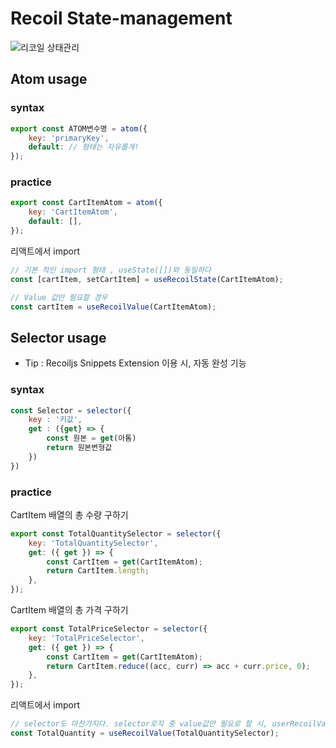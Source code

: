 # Recoil State-management
![리코일 상태관리](https://github.com/JKKook/JS-Repo-for-study/assets/104504666/b4715b5f-e3b4-4990-9674-f51c92cd6fef)

## Atom usage

### syntax

```js
export const ATOM변수명 = atom({
    key: 'primaryKey',
    default: // 형태는 자유롭게!
});
```

### practice

```js
export const CartItemAtom = atom({
    key: 'CartItemAtom',
    default: [],
});
```

리액트에서 import

```js
// 기본 적인 import 형태 , useState([])와 동일하다
const [cartItem, setCartItem] = useRecoilState(CartItemAtom);

// Value 값만 필요할 경우
const cartItem = useRecoilValue(CartItemAtom);
```

## Selector usage

-   Tip : Recoiljs Snippets Extension 이용 시, 자동 완성 기능

### syntax

```js
const Selector = selector({
    key : '키값',
    get : ({get} => {
        const 원본 = get(아톰)
        return 원본변형값
    })
})
```

### practice

CartItem 배열의 총 수량 구하기

```js
export const TotalQuantitySelector = selector({
    key: 'TotalQuantitySelector',
    get: ({ get }) => {
        const CartItem = get(CartItemAtom);
        return CartItem.length;
    },
});
```

CartItem 배열의 총 가격 구하기

```js
export const TotalPriceSelector = selector({
    key: 'TotalPriceSelector',
    get: ({ get }) => {
        const CartItem = get(CartItemAtom);
        return CartItem.reduce((acc, curr) => acc + curr.price, 0);
    },
});
```

리액트에서 import

```js
// selector도 마찬가지다. selector로직 중 value값만 필요로 할 시, userRecoilValue만 호출한다
const TotalQuantity = useRecoilValue(TotalQuantitySelector);
```
